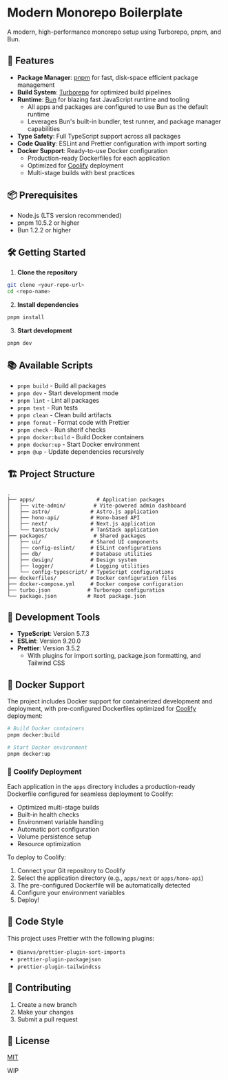 # Modern Monorepo Boilerplate

A modern, high-performance monorepo setup using Turborepo, pnpm, and Bun.

## 🚀 Features

- **Package Manager**: [pnpm](https://pnpm.io/) for fast, disk-space efficient package management
- **Build System**: [Turborepo](https://turbo.build/) for optimized build pipelines
- **Runtime**: [Bun](https://bun.sh/) for blazing fast JavaScript runtime and tooling
  - All apps and packages are configured to use Bun as the default runtime
  - Leverages Bun's built-in bundler, test runner, and package manager capabilities
- **Type Safety**: Full TypeScript support across all packages
- **Code Quality**: ESLint and Prettier configuration with import sorting
- **Docker Support**: Ready-to-use Docker configuration
  - Production-ready Dockerfiles for each application
  - Optimized for [Coolify](https://coolify.io/) deployment
  - Multi-stage builds with best practices

## 📦 Prerequisites

- Node.js (LTS version recommended)
- pnpm 10.5.2 or higher
- Bun 1.2.2 or higher

## 🛠️ Getting Started

1. **Clone the repository**

```bash
git clone <your-repo-url>
cd <repo-name>
```

2. **Install dependencies**

```bash
pnpm install
```

3. **Start development**

```bash
pnpm dev
```

## 📚 Available Scripts

- `pnpm build` - Build all packages
- `pnpm dev` - Start development mode
- `pnpm lint` - Lint all packages
- `pnpm test` - Run tests
- `pnpm clean` - Clean build artifacts
- `pnpm format` - Format code with Prettier
- `pnpm check` - Run sherif checks
- `pnpm docker:build` - Build Docker containers
- `pnpm docker:up` - Start Docker environment
- `pnpm @up` - Update dependencies recursively

## 🏗️ Project Structure

```
.
├── apps/                    # Application packages
│   ├── vite-admin/         # Vite-powered admin dashboard
│   ├── astro/             # Astro.js application
│   ├── hono-api/          # Hono-based API
│   ├── next/              # Next.js application
│   └── tanstack/          # TanStack application
├── packages/               # Shared packages
│   ├── ui/                # Shared UI components
│   ├── config-eslint/     # ESLint configurations
│   ├── db/                # Database utilities
│   ├── design/            # Design system
│   ├── logger/            # Logging utilities
│   └── config-typescript/ # TypeScript configurations
├── dockerfiles/           # Docker configuration files
├── docker-compose.yml     # Docker compose configuration
├── turbo.json            # Turborepo configuration
└── package.json          # Root package.json
```

## 🔧 Development Tools

- **TypeScript**: Version 5.7.3
- **ESLint**: Version 9.20.0
- **Prettier**: Version 3.5.2
  - With plugins for import sorting, package.json formatting, and Tailwind CSS

## 🐳 Docker Support

The project includes Docker support for containerized development and deployment, with pre-configured Dockerfiles optimized for [Coolify](https://coolify.io/) deployment:

```bash
# Build Docker containers
pnpm docker:build

# Start Docker environment
pnpm docker:up
```

### 🚀 Coolify Deployment

Each application in the `apps` directory includes a production-ready Dockerfile configured for seamless deployment to Coolify:

- Optimized multi-stage builds
- Built-in health checks
- Environment variable handling
- Automatic port configuration
- Volume persistence setup
- Resource optimization

To deploy to Coolify:

1. Connect your Git repository to Coolify
2. Select the application directory (e.g., `apps/next` or `apps/hono-api`)
3. The pre-configured Dockerfile will be automatically detected
4. Configure your environment variables
5. Deploy!

## 📝 Code Style

This project uses Prettier with the following plugins:

- `@ianvs/prettier-plugin-sort-imports`
- `prettier-plugin-packagejson`
- `prettier-plugin-tailwindcss`

## 🤝 Contributing

1. Create a new branch
2. Make your changes
3. Submit a pull request

## 📄 License

[MIT](LICENSE)

WIP
